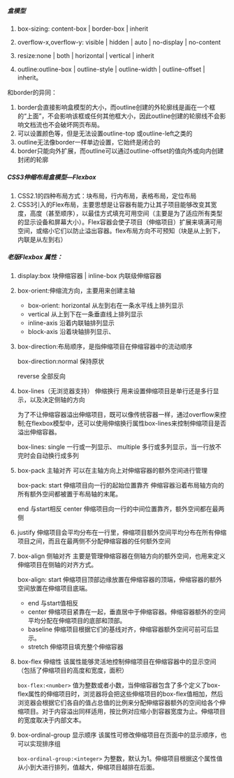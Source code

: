 ##### 盒模型

1. box-sizing: content-box |  border-box |  inherit


2. overflow-x,overflow-y: visible | hidden | auto | no-display | no-content
3. resize:none | both | horizontal | vertical | inherit
4. outline:outline-box | outline-style | outline-width | outline-offset | inherit。

和border的异同：

1. border会直接影响盒模型的大小，而outline创建的外轮廓线是画在一个框的“上面”，不会影响该框或任何其他框大小，因此outline创建的轮廓线不会影响文档流也不会破坏网页布局。
2. 可以设置颜色等，但是无法设置outline-top 或outline-left之类的
3. outline无法像border一样单边设置，它始终是闭合的
4. border只能向外扩展，而outline可以通过outline-offset的值向外或向内创建封闭的轮廓



##### CSS3伸缩布局盒模型—Flexbox

1. CSS2.1的四种布局方式：块布局，行内布局，表格布局，定位布局
2. CSS3引入的Flex布局，主要思想是让容器有能力让其子项目能够改变其宽度，高度（甚至顺序），以最佳方式填充可用空间（主要是为了适应所有类型的显示设备和屏幕大小）。Flex容器会使子项目（伸缩项目）扩展来填满可用空间，或缩小它们以防止溢出容器。flex布局方向不可预知（块是从上到下，内联是从左到右）

##### 老版Flexbox 属性：

1. display:box 块伸缩容器 | inline-box  内联级伸缩容器

2. box-orient:伸缩流方向，主要用来创建主轴

   + box-orient: horizontal 从左到右在一条水平线上排列显示
   + vertical 从上到下在一条垂直线上排列显示
   + inline-axis 沿着内联轴排列显示
   + block-axis 沿着块轴排列显示、  

3. box-direction:布局顺序，是指伸缩项目在伸缩容器中的流动顺序

   box-direction:normal 保持原状

    reverse 全部反向

4. box-lines（无浏览器支持） 伸缩换行 用来设置伸缩项目是单行还是多行显示，以及决定侧轴的方向

   为了不让伸缩容器溢出伸缩项目，既可以像传统容器一样，通过overflow来控制;在flexbox模型中，还可以使用伸缩换行属性box-lines来控制伸缩项目是否溢出伸缩容器。

   box-lines: single 一行或一列显示、 multiple 多行或多列显示，当一行放不完时会自动换行成多列

5. box-pack 主轴对齐 可以在主轴方向上对伸缩容器的额外空间进行管理

    box-pack: start  伸缩项目向一行的起始位置靠齐 伸缩容器沿着布局轴方向的所有额外空间都被置于布局轴的末尾。

   end 与start相反  center 伸缩项目向一行的中间位置靠齐，额外空间都在最两侧

6. justify 伸缩项目会平均分布在一行里，伸缩项目额外空间平均分布在所有伸缩项目之间，而且在最两侧不分配伸缩容器的任何额外空间

7. box-align 侧轴对齐  主要是管理伸缩容器在侧轴方向的额外空间，也用来定义伸缩项目在侧轴的对齐方式。

    box-align: start 伸缩项目顶部边缘放置在伸缩容器的顶端，伸缩容器的额外空间放置在伸缩项目底端。

   + end  与start值相反
   + center 伸缩项目紧靠在一起，垂直居中于伸缩容器。伸缩容器额外的空间平均分配在伸缩项目的底部和顶部。
   + baseline 伸缩项目根据它们的基线对齐，伸缩容器额外空间可前可后显示。
   + stretch 伸缩项目填充整个伸缩容器 

8. box-flex 伸缩性 该属性能够灵活地控制伸缩项目在伸缩容器中的显示空间（包括了伸缩项目的高度和宽度，面积）

   `box-flex:<number>` 值为整数或者小数，当伸缩容器包含了多个定义了box-flex属性的伸缩项目时，浏览器将会把这些伸缩项目的box-flex值相加，然后浏览器会根据它们各自的值占总值的比例来分配伸缩容器额外的空间给各个伸缩项目。对于内容溢出同样适用，按比例对应缩小到容器宽度为止。伸缩项目的宽度取决于内部文本。

9. box-ordinal-group 显示顺序 该属性可修改伸缩项目在页面中的显示顺序，也可以实现排序组

   `box-ordinal-group:<integer>` 为整数，默认为1。伸缩项目根据这个属性值从小到大进行排列，值越大，伸缩项目越排在后面。